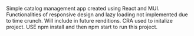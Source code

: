 Simple catalog management app created using React and MUI.
Functionalities of responsive design and lazy loading not implemented due to time crunch.
Will include in future renditions.
CRA used to initalize project.
USE npm install and then npm start to run this project.